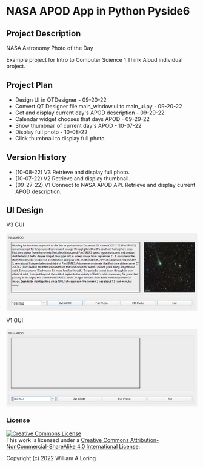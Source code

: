 # NASA APOD App in Python Pyside6
## Project Description
NASA Astronomy Photo of the Day

Example project for Intro to Computer Science 1 Think Aloud individual project.

## Project Plan
- Design UI in QTDesigner - 09-20-22
- Convert QT Designer file main_window.ui to main_ui.py - 09-20-22
- Get and display current day's APOD description - 09-29-22
- Calendar widget chooses that days APOD - 09-29-22
- Show thumbnail of current day's APOD - 10-07-22
- Display full photo - 10-08-22
- Click thumbnail to display full photo


## Version History
- (10-08-22) V3 Retrieve and display full photo.
- (10-07-22) V2 Retrieve and display thumbnail.
- (09-27-22) V1 Connect to NASA APOD API. Retrieve and display current APOD description.

## UI Design
V3 GUI

![](/images/gui_design_3.png)

V1 GUI

![](/images/gui_design_1.png)

### License
<a rel="license" href="http://creativecommons.org/licenses/by-nc-sa/4.0/"><img alt="Creative Commons License" style="border-width:0" src="https://i.creativecommons.org/l/by-nc-sa/4.0/88x31.png" /></a><br />This work is licensed under a <a rel="license" href="http://creativecommons.org/licenses/by-nc-sa/4.0/">Creative Commons Attribution-NonCommercial-ShareAlike 4.0 International License</a>.

Copyright (c) 2022 William A Loring
